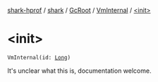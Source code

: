 [shark-hprof](../../../index.md) / [shark](../../index.md) / [GcRoot](../index.md) / [VmInternal](index.md) / [&lt;init&gt;](./-init-.md)

# &lt;init&gt;

`VmInternal(id: `[`Long`](https://kotlinlang.org/api/latest/jvm/stdlib/kotlin/-long/index.html)`)`

It's unclear what this is, documentation welcome.


